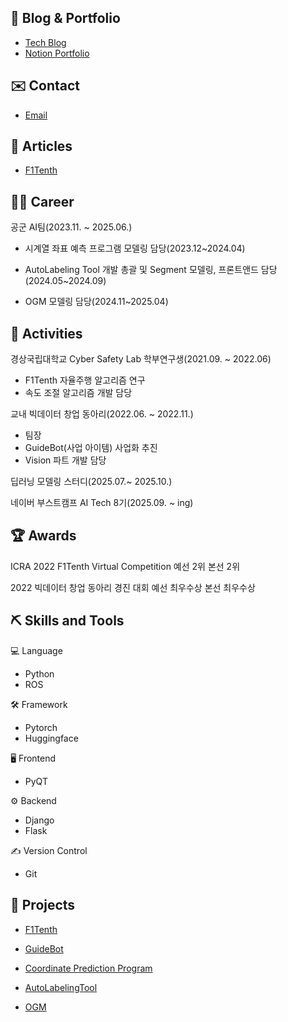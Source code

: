 ## 🧐 Blog & Portfolio
- [Tech Blog](https://velog.io/@jjunho)
- [Notion Portfolio](https://childlike-mahogany-afc.notion.site/Portpolio-1a02afb756eb807caafee66803739f27?pvs=74)

## ✉️ Contact
- [Email](jjunho891818@gmail.com)

## 📰 Articles
- [F1Tenth](https://view.asiae.co.kr/article/2022062014180859030)

## 🏃‍♂ Career

공군 AI팀(2023.11. ~ 2025.06.)

- 시계열 좌표 예측 프로그램 모델링 담당(2023.12~2024.04)
    
- AutoLabeling Tool 개발 총괄 및 Segment 모델링, 프론트앤드 담당(2024.05~2024.09)
    
- OGM 모델링 담당(2024.11~2025.04)

## 🎒 Activities

경상국립대학교 Cyber Safety Lab 학부연구생(2021.09. ~ 2022.06)

- F1Tenth 자율주행 알고리즘 연구
- 속도 조절 알고리즘 개발 담당

교내 빅데이터 창업 동아리(2022.06. ~ 2022.11.)

- 팀장
- GuideBot(사업 아이템) 사업화 추진
- Vision 파트 개발 담당

딥러닝 모델링 스터디(2025.07.~ 2025.10.)

네이버 부스트캠프 AI Tech 8기(2025.09. ~ ing)

## 🏆 Awards

ICRA 2022 F1Tenth Virtual Competition 예선 2위 본선 2위

2022 빅데이터 창업 동아리 경진 대회 예선 최우수상 본선 최우수상

## ⛏️ Skills and Tools

💻 Language
- Python
- ROS

🛠️ Framework
- Pytorch
- Huggingface

🖥️ Frontend
- PyQT

⚙️ Backend
- Django
- Flask

✍️ Version Control
- Git

## 📝 Projects
- [F1Tenth](https://childlike-mahogany-afc.notion.site/F1Tenth-Autonomous-Driving-1a02afb756eb81869324e33952894126)

- [GuideBot](https://childlike-mahogany-afc.notion.site/GuideBot-1a02afb756eb81dd83b2e73df4b8bdce?pvs=143)

- [Coordinate Prediction Program](https://childlike-mahogany-afc.notion.site/1a02afb756eb8108885ee42fa4ca4749)

- [AutoLabelingTool](https://childlike-mahogany-afc.notion.site/AutoLabelingTool-1a02afb756eb810f8875ceef5c8a6272)

- [OGM](https://childlike-mahogany-afc.notion.site/OGM-On-Going-1a62afb756eb80ba907ce3146a3d3374)

